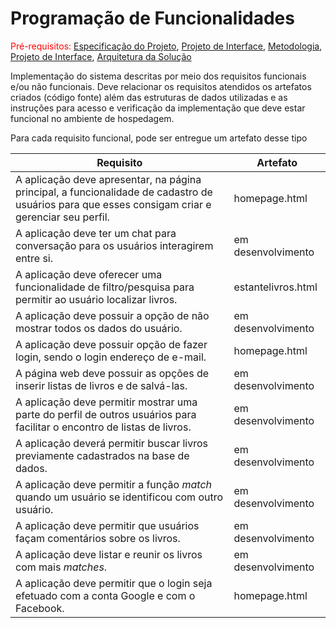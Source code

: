 # Programação de Funcionalidades

<span style="color:red">Pré-requisitos: <a href="2-Especificação do Projeto.md"> Especificação do Projeto</a></span>, <a href="3-Projeto de Interface.md"> Projeto de Interface</a>, <a href="4-Metodologia.md"> Metodologia</a>, <a href="3-Projeto de Interface.md"> Projeto de Interface</a>, <a href="5-Arquitetura da Solução.md"> Arquitetura da Solução</a>

Implementação do sistema descritas por meio dos requisitos funcionais e/ou não funcionais. Deve relacionar os requisitos atendidos os artefatos criados (código fonte) além das estruturas de dados utilizadas e as instruções para acesso e verificação da implementação que deve estar funcional no ambiente de hospedagem.

Para cada requisito funcional, pode ser entregue um artefato desse tipo

| Requisito  | Artefato |
|-----------------------------------------|----|
| A aplicação  deve apresentar, na página principal, a funcionalidade de cadastro de usuários para que esses consigam criar e gerenciar seu perfil. | homepage.html | 
| A aplicação deve ter um chat para conversação para os usuários interagirem entre si. | em desenvolvimento |
| A aplicação  deve oferecer uma funcionalidade de filtro/pesquisa para permitir ao usuário localizar livros. | estantelivros.html |
| A aplicação  deve possuir a opção de não mostrar todos os dados do usuário. | em desenvolvimento |
| A aplicação  deve possuir opção de fazer login, sendo o login endereço de e-mail. | homepage.html |
| A página web  deve possuir as opções de inserir listas de livros e de salvá-las. | em desenvolvimento |
| A aplicação  deve permitir mostrar uma parte do perfil de outros usuários para facilitar o encontro de listas de livros. | em desenvolvimento |
| A aplicação  deverá permitir buscar livros previamente cadastrados na base de dados. | em desenvolvimento |
| A aplicação  deve permitir a função _match_ quando um usuário se identificou com outro usuário. | em desenvolvimento |
| A aplicação  deve permitir que usuários façam comentários sobre os livros.	 |em desenvolvimento  |
| A aplicação  deve listar e reunir os livros com mais _matches_. | em desenvolvimento |
| A aplicação  deve permitir que o login seja efetuado com a conta Google e com o Facebook. | homepage.html |
